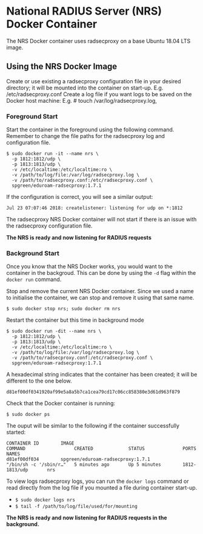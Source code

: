 # National RADIUS Server (NRS) Docker Container

The NRS Docker container uses radsecproxy on a base Ubuntu 18.04 LTS image.

## Using the NRS Docker Image

Create or use existing a radsecproxy configuration file in your desired directory; it will be mounted into the container on start-up. E.g. /etc/radsecproxy.conf
Create a log file if you want logs to be saved on the Docker host machine: E.g. # touch /var/log/radsecproxy.log,

### Foreground Start
Start the container in the foreground using the following command. Remember to change the file paths for the radsecproxy log and configuration file.

    $ sudo docker run -it --name nrs \
      -p 1812:1812/udp \
      -p 1813:1813/udp \
      -v /etc/localtime:/etc/localtime:ro \
      -v /path/to/log/file:/var/log/radsecproxy.log \ 
      -v /path/to/radsecproxy.conf:/etc/radsecproxy.conf \
      spgreen/eduroam-radsecproxy:1.7.1
      
If the configuration is correct, you will see a similar output:

    Jul 23 07:07:46 2018: createlistener: listening for udp on *:1812
    
The radsecproxy NRS Docker container will not start if there is an issue with the radsecproxy configuration file.

**The NRS is ready and now listening for RADIUS requests**

### Background Start

Once you know that the NRS Docker works, you would want to the container in the backgroud. This can be done by using the ```-d``` flag within the ```docker run``` command.

Stop and remove the current NRS Docker container. Since we used a name to initialise the container, we can stop and remove it using that same name. 

    $ sudo docker stop nrs; sudo docker rm nrs

Restart the container but this time in background mode

```
$ sudo docker run -dit --name nrs \
  -p 1812:1812/udp \
  -p 1813:1813/udp \
  -v /etc/localtime:/etc/localtime:ro \
  -v /path/to/log/file:/var/log/radsecproxy.log \ 
  -v /path/to/radsecproxy.conf:/etc/radsecproxy.conf \
  spgreen/eduroam-radsecproxy:1.7.1
```
A hexadecimal string indicates that the container has been created; it will be different to the one below.
```
d81ef00df0341920af99e5a8a5b7ca1cea79cd17c06cc858380e3d61d963f879
```

Check that the Docker container is running:
```
$ sudo docker ps
```
The ouput will be similar to the following if the container successfully started:
```
CONTAINER ID        IMAGE                                           COMMAND                  CREATED             STATUS              PORTS               NAMES
d81ef00df034        spgreen/eduroam-radsecproxy:1.7.1               "/bin/sh -c '/sbin/r…"   5 minutes ago       Up 5 minutes        1812-1813/udp       nrs
```

To view logs radsecproxy logs, you can run the ```docker logs``` command or read directly from the log file if you mounted a file during container start-up.

- ```$ sudo docker logs nrs```
- ```$ tail -f /path/to/log/file/used/for/mounting```

**The NRS is ready and now listening for RADIUS requests in the background.**
